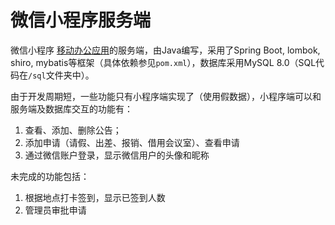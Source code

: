# 微信小程序服务端

微信小程序 [移动办公应用](https://github.com/scullincw/wechat-miniprogramside)的服务端，由Java编写，采用了Spring Boot, lombok, shiro, mybatis等框架（具体依赖参见`pom.xml`），数据库采用MySQL 8.0（SQL代码在`/sql`文件夹中）。

由于开发周期短，一些功能只有小程序端实现了（使用假数据），小程序端可以和服务端及数据库交互的功能有：

1. 查看、添加、删除公告；
2. 添加申请（请假、出差、报销、借用会议室）、查看申请
3. 通过微信账户登录，显示微信用户的头像和昵称

未完成的功能包括：

1. 根据地点打卡签到，显示已签到人数
2. 管理员审批申请